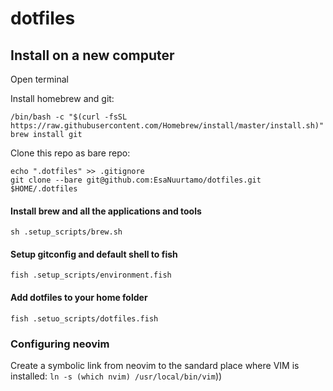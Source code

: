 # dotfiles

## Install on a new computer

Open terminal

Install homebrew and git:
````
/bin/bash -c "$(curl -fsSL https://raw.githubusercontent.com/Homebrew/install/master/install.sh)"
brew install git
````

Clone this repo as bare repo:
````
echo ".dotfiles" >> .gitignore
git clone --bare git@github.com:EsaNuurtamo/dotfiles.git $HOME/.dotfiles
````

#### Install brew and all the applications and tools
````
sh .setup_scripts/brew.sh 
````
#### Setup gitconfig and default shell to fish
````
fish .setup_scripts/environment.fish
````
#### Add dotfiles to your home folder
````
fish .setuo_scripts/dotfiles.fish
````
### Configuring neovim

Create a symbolic link from neovim to the sandard place where VIM is installed:
`ln -s (which nvim) /usr/local/bin/vim`))
